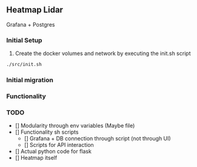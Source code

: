 ## Heatmap Lidar

Grafana + Postgres

### Initial Setup

1. Create the docker volumes and network by executing the init.sh script
  ```bash
  ./src/init.sh
  ```

### Initial migration

### Functionality

### TODO
- [] Modularity through env variables (Maybe file)
- [] Functionality sh scripts
  + [] Grafana + DB connection through script (not through UI)
  + [] Scripts for API interaction
- [] Actual python code for flask
- [] Heatmap itself
